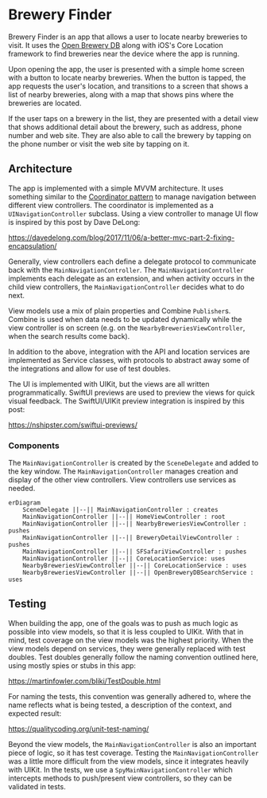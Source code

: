 # Brewery Finder

Brewery Finder is an app that allows a user to locate nearby breweries to visit. It uses the [Open Brewery DB](https://www.openbrewerydb.org) along with iOS's Core Location framework to find breweries near the device where the app is running.

Upon opening the app, the user is presented with a simple home screen with a button to locate nearby breweries. When the button is tapped, the app requests the user's location, and transitions to a screen that shows a list of nearby breweries, along with a map that shows pins where the breweries are located.

If the user taps on a brewery in the list, they are presented with a detail view that shows additional detail about the brewery, such as address, phone number and web site. They are also able to call the brewery by tapping on the phone number or visit the web site by tapping on it.

## Architecture
The app is implemented with a simple MVVM architecture. It uses something similar to the [Coordinator pattern](https://khanlou.com/2015/01/the-coordinator/) to manage navigation between different view controllers. The coordinator is implemented as a `UINavigationController` subclass. Using a view controller to manage UI flow is inspired by this post by Dave DeLong:

https://davedelong.com/blog/2017/11/06/a-better-mvc-part-2-fixing-encapsulation/

Generally, view controllers each define a delegate protocol to communicate back with the `MainNavigationController`. The `MainNavigationController` implements each delegate as an extension, and when activity occurs in the child view controllers, the `MainNavigationController` decides what to do next.

View models use a mix of plain properties and Combine `Publisher`s. Combine is used when data needs to be updated dynamically while the view controller is on screen (e.g. on the `NearbyBreweriesViewController`, when the search results come back).

In addition to the above, integration with the API and location services are implemented as Service classes, with protocols to abstract away some of the integrations and allow for use of test doubles.

The UI is implemented with UIKit, but the views are all written programmatically. SwiftUI previews are used to preview the views for quick visual feedback. The SwiftUI/UIKit preview integration is inspired by this post:

https://nshipster.com/swiftui-previews/


### Components
The `MainNavigationController` is created by the `SceneDelegate` and added to the key window. The `MainNavigationController` manages creation and display of the other view controllers. View controllers use services as needed.

```mermaid
erDiagram
    SceneDelegate ||--|| MainNavigationController : creates
    MainNavigationController ||--|| HomeViewController : root
    MainNavigationController ||--|| NearbyBreweriesViewController : pushes
    MainNavigationController ||--|| BreweryDetailViewController : pushes
    MainNavigationController ||--|| SFSafariViewController : pushes
    MainNavigationController ||--|| CoreLocationService: uses
    NearbyBreweriesViewController ||--|| CoreLocationService : uses
    NearbyBreweriesViewController ||--|| OpenBreweryDBSearchService : uses
```

## Testing
When building the app, one of the goals was to push as much logic as possible into view models, so that it is less coupled to UIKit. With that in mind, test coverage on the view models was the highest priority. When the view models depend on services, they were generally replaced with test doubles. Test doubles generally follow the naming convention outlined here, using mostly spies or stubs in this app:

https://martinfowler.com/bliki/TestDouble.html

For naming the tests, this convention was generally adhered to, where the name reflects what is being tested, a description of the context, and expected result:

https://qualitycoding.org/unit-test-naming/

Beyond the view models, the `MainNavigationController` is also an important piece of logic, so it has test coverage. Testing the `MainNavigationController` was a little more difficult from the view models, since it integrates heavily with UIKit. In the tests, we use a `SpyMainNavigationController` which intercepts methods to push/present view controllers, so they can be validated in tests.
